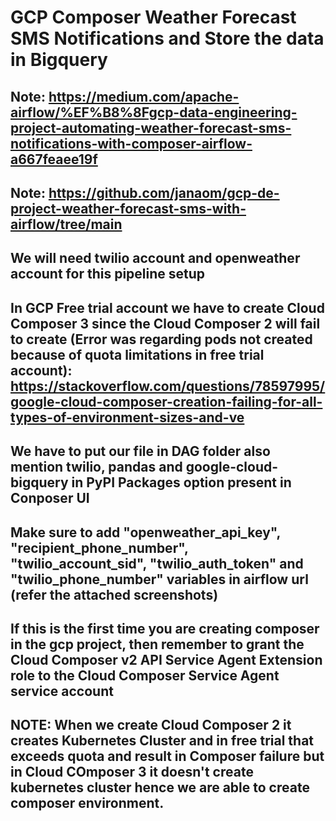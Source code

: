# GCP Composer Weather Forecast SMS Notifications and Store the data in Bigquery

## Note: https://medium.com/apache-airflow/%EF%B8%8Fgcp-data-engineering-project-automating-weather-forecast-sms-notifications-with-composer-airflow-a667feaee19f

## Note: https://github.com/janaom/gcp-de-project-weather-forecast-sms-with-airflow/tree/main

## We will need twilio account and openweather account for this pipeline setup

## In GCP Free trial account we have to create Cloud Composer 3 since the Cloud Composer 2 will fail to create (Error was regarding pods not created because of quota limitations in free trial account): https://stackoverflow.com/questions/78597995/google-cloud-composer-creation-failing-for-all-types-of-environment-sizes-and-ve

## We have to put our file in DAG folder also mention twilio, pandas and google-cloud-bigquery in PyPI Packages option present in Conposer UI

## Make sure to add "openweather_api_key", "recipient_phone_number", "twilio_account_sid", "twilio_auth_token" and "twilio_phone_number" variables in airflow url (refer the attached screenshots)

## If this is the first time you are creating composer in the gcp project, then remember to grant the Cloud Composer v2 API Service Agent Extension role to the Cloud Composer Service Agent service account

## NOTE: When we create Cloud Composer 2 it creates Kubernetes Cluster and in free trial that exceeds quota and result in Composer failure but in Cloud COmposer 3 it doesn't create kubernetes cluster hence we are able to create composer environment.